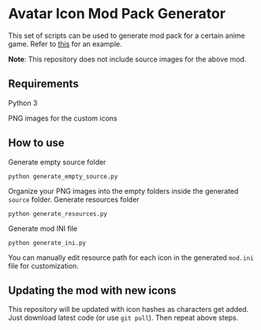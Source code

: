 # Avatar Icon Mod Pack Generator
This set of scripts can be used to generate mod pack for a certain anime game. Refer to [this](https://gamebanana.com/mods/475764) for an example.

**Note**: This repository does not include source images for the above mod.

## Requirements
Python 3

PNG images for the custom icons

## How to use
Generate empty source folder

```
python generate_empty_source.py
```

Organize your PNG images into the empty folders inside the generated `source` folder.
Generate resources folder

```
python generate_resources.py
```

Generate mod INI file

```
python generate_ini.py
```

You can manually edit resource path for each icon in the generated `mod.ini` file for customization.

## Updating the mod with new icons
This repository will be updated with icon hashes as characters get added. Just download latest code (or use `git pull`). Then repeat above steps.

